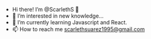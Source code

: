 - Hi there! I’m @ScarlethS 👋 
- 👀 I’m interested in new knowledge...
- 🌱 I’m currently learning Javascript and React.
- 📫 How to reach me scarlethsuarez1995@gmail.com



